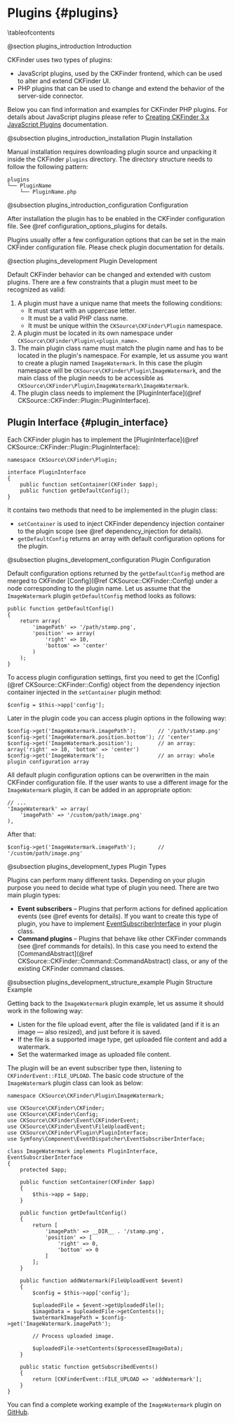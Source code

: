 # Plugins {#plugins}

\tableofcontents

@section plugins_introduction Introduction

CKFinder uses two types of plugins:

- JavaScript plugins, used by the CKFinder frontend, which can be used to alter and extend CKFinder UI.
- PHP plugins that can be used to change and extend the behavior of the server-side connector.

Below you can find information and examples for CKFinder PHP plugins. For details about JavaScript plugins please refer
to [Creating CKFinder 3.x JavaScript Plugins](https://ckeditor.com/docs/ckfinder/ckfinder3/#!/guide/dev_plugins)
documentation.

@subsection plugins_introduction_installation Plugin Installation

Manual installation requires downloading plugin source and unpacking it inside the CKFinder `plugins` directory.
The directory structure needs to follow the following pattern:

~~~
plugins
└── PluginName
    └── PluginName.php
~~~

@subsection plugins_introduction_configuration Configuration

After installation the plugin has to be enabled in the CKFinder configuration file. See @ref
configuration_options_plugins for details.

Plugins usually offer a few configuration options that can be set in the main CKFinder configuration file.
Please check plugin documentation for details.

@section plugins_development Plugin Development

Default CKFinder behavior can be changed and extended with custom plugins. There are a few constraints
that a plugin must meet to be recognized as valid:

1. A plugin must have a unique name that meets the following conditions:
    * It must start with an uppercase letter.
    * It must be a valid PHP class name.
    * It must be unique within the `CKSource\CKFinder\Plugin` namespace.
2. A plugin must be located in its own namespace under `CKSource\CKFinder\Plugin\<plugin_name>`.
3. The main plugin class name must match the plugin name and has to be located in the plugin's namespace.
   For example, let us assume you want to create a plugin named `ImageWatermark`. In this case
   the plugin namespace will be `CKSource\CKFinder\Plugin\ImageWatermark`, and the main class
   of the plugin needs to be accessible as `CKSource\CKFinder\Plugin\ImageWatermark\ImageWatermark`.
4. The plugin class needs to implement the [PluginInterface](@ref CKSource::CKFinder::Plugin::PluginInterface).

## Plugin Interface {#plugin_interface}

Each CKFinder plugin has to implement the [PluginInterface](@ref CKSource::CKFinder::Plugin::PluginInterface):

~~~~~~~~~~~~~
namespace CKSource\CKFinder\Plugin;

interface PluginInterface
{
    public function setContainer(CKFinder $app);
    public function getDefaultConfig();
}
~~~~~~~~~~~~~

It contains two methods that need to be implemented in the plugin class:

* `setContainer` is used to inject CKFinder dependency injection container to the plugin scope (see @ref
  dependency_injection for details).
* `getDefaultConfig` returns an array with default configuration options for the plugin.

@subsection plugins_development_configuration Plugin Configuration

Default configuration options returned by the `getDefaultConfig` method are merged to
CKFinder [Config](@ref CKSource::CKFinder::Config) under a node corresponding to the plugin name. Let us assume that
the `ImageWatermark` plugin `getDefaultConfig` method looks as follows:

~~~~~~~~~~~~~
public function getDefaultConfig()
{
    return array(
        'imagePath' => '/path/stamp.png',
        'position' => array(
            'right' => 10,
            'bottom' => 'center'
        )
    );
}
~~~~~~~~~~~~~

To access plugin configuration settings, first you need to get the [Config](@ref CKSource::CKFinder::Config) object from
the dependency injection container injected in the `setContainer` plugin method:

~~~~~~~~~~~~~
$config = $this->app['config'];
~~~~~~~~~~~~~

Later in the plugin code you can access plugin options in the following way:

~~~~~~~~~~~~~
$config->get('ImageWatermark.imagePath');       // '/path/stamp.png'
$config->get('ImageWatermark.position.bottom'); // 'center'
$config->get('ImageWatermark.position');        // an array: array('right' => 10, 'bottom' => 'center')
$config->get('ImageWatermark');                 // an array: whole plugin configuration array
~~~~~~~~~~~~~

All default plugin configuration options can be overwritten in the main CKFinder configuration file. If the user
wants to use a different image for the `ImageWatermark` plugin, it can be added in an appropriate option:

~~~~~~~~~~~~~
// ...
'ImageWatermark' => array(
    'imagePath' => '/custom/path/image.png'
),
~~~~~~~~~~~~~

After that:

~~~~~~~~~~~~~
$config->get('ImageWatermark.imagePath');       // '/custom/path/image.png'
~~~~~~~~~~~~~

@subsection plugins_development_types Plugin Types

Plugins can perform many different tasks. Depending on your plugin purpose you need to decide what type of plugin you
need.
There are two main plugin types:

* **Event subscribers** &ndash; Plugins that perform actions for defined application events (see @ref events for
  details). If
  you want to create this type of plugin, you have to implement
  [EventSubscriberInterface](https://symfony.com/doc/current/components/event_dispatcher/introduction.html#using-event-subscribers)
  in your plugin class.
* **Command plugins** &ndash; Plugins that behave like other CKFinder commands (see @ref commands for details). In this
  case
  you need to extend the [CommandAbstract](@ref CKSource::CKFinder::Command::CommandAbstract) class,
  or any of the existing CKFinder command classes.

@subsection plugins_development_structure_example Plugin Structure Example

Getting back to the `ImageWatermark` plugin example, let us assume it should work in the following way:

* Listen for the file upload event, after the file is validated (and if it is an image &mdash; also resized), and just
  before it is saved.
* If the file is a supported image type, get uploaded file content and add a watermark.
* Set the watermarked image as uploaded file content.

The plugin will be an event subscriber type then, listening to `CKFinderEvent::FILE_UPLOAD`. The basic code structure
of the `ImageWatermark` plugin class can look as below:

~~~~~~~~~~~~~
namespace CKSource\CKFinder\Plugin\ImageWatermark;

use CKSource\CKFinder\CKFinder;
use CKSource\CKFinder\Config;
use CKSource\CKFinder\Event\CKFinderEvent;
use CKSource\CKFinder\Event\FileUploadEvent;
use CKSource\CKFinder\Plugin\PluginInterface;
use Symfony\Component\EventDispatcher\EventSubscriberInterface;

class ImageWatermark implements PluginInterface, EventSubscriberInterface
{
    protected $app;

    public function setContainer(CKFinder $app)
    {
        $this->app = $app;
    }

    public function getDefaultConfig()
    {
        return [
            'imagePath' => __DIR__ . '/stamp.png',
            'position' => [
                'right' => 0,
                'bottom' => 0
            ]
        ];
    }

    public function addWatermark(FileUploadEvent $event)
    {
        $config = $this->app['config'];

        $uploadedFile = $event->getUploadedFile();
        $imageData = $uploadedFile->getContents();
        $watermarkImagePath = $config->get('ImageWatermark.imagePath');

        // Process uploaded image.

        $uploadedFile->setContents($processedImageData);
    }

    public static function getSubscribedEvents()
    {
        return [CKFinderEvent::FILE_UPLOAD => 'addWatermark'];
    }
}
~~~~~~~~~~~~~

You can find a complete working example of the `ImageWatermark` plugin
on [GitHub](https://github.com/ckfinder/ckfinder-plugin-imagewatermark-php).